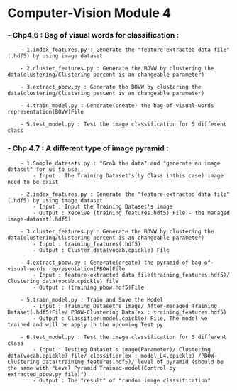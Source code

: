 # Computer-Vision Module 4

   ###    - Chp4.6 : Bag of visual words for classification : 
    
        - 1.index_features.py : Generate the "feature-extracted data file" (.hdf5) by using image dataset 
        
        - 2.cluster_features.py : Generate the BOVW by clustering the data(clustering/Clustering percent is an changeable parameter) 
        
        - 3.extract_pbow.py : Generate the BOVW by clustering the data(clustering/Clustering percent is an changeable parameter) 
        
        - 4.train_model.py : Generate(create) the bag-of-visual-words representation(BOVW)File
        
        - 5.test_model.py : Test the image classification for 5 different class
   
    
   ###  - Chp 4.7 : A different type of image pyramid : 
    
        - 1.Sample_datasets.py : "Grab the data" and "generate an image dataset" for us to use.
            - Input : The Training Dataset's(by Class inthis case) image need to be exist 
            
        - 2.index_features.py : Generate the "feature-extracted data file" (.hdf5) by using image dataset 
            - Input : Input the Training Dataset's image
            - Output : receive (training_features.hdf5) File - the managed image-dataset(.hdf5)
            
        - 3.cluster_features.py : Generate the BOVW by clustering the data(clustering/Clustering percent is an changeable parameter) 
            - Input : training_features(.hdf5) 
            - Output : Cluster data(vocab.cpickle) File
            
        - 4.extract_pbow.py : Generate(create) the pyramid of bag-of-visual-words representation(PBOW)File
            - Input : feature-extracted data file(training_features.hdf5)/ Clustering data(vocab.cpickle) file
            - Output : (training_pbow.hdf5)File
            
        - 5.train_model.py : Train and Save the Model
            - Input : Training Dataset's image/ After-managed Training Dataset(.hdf5)File/ PBOW-Clustering Data(ex : training_features.hdf5)
            - Output : Classifier(model.cpickle) File, The model we trained and will be apply in the upcoming Test.py
            
        - 6.test_model.py : Test the image classification for 5 different class
            - Input : Testing Dataset's image(Parameter)/ Clustering data(vocab.cpickle) file/ classifier(ex : model_L4.cpickle) /PBOW-Clustering Data(training_features.hdf5)/ level of pyramid (should be the same with "Level Pyramid Trained-model(Control by extracted_pbow.py file)")
            - Output : The "result" of "random image classification"
            
        
